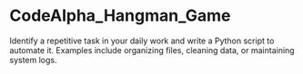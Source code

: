 # CodeAlpha_Hangman_Game
Identify a repetitive task in your daily work and write a Python script to automate it. Examples include organizing files, cleaning data, or maintaining system logs.
